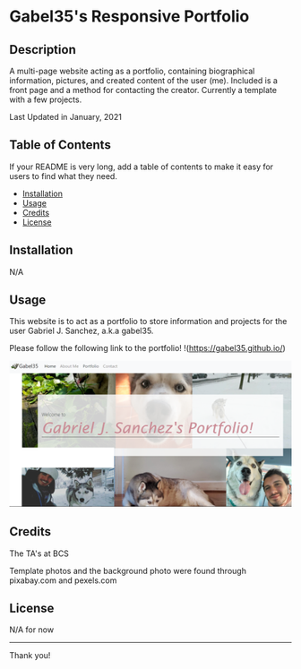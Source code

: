 # Gabel35's Responsive Portfolio

## Description 

A multi-page website acting as a portfolio, containing biographical information, pictures, and created content of the user (me). Included is a front page and a method for contacting the creator.
Currently a template with a few projects. 

Last Updated in January, 2021


## Table of Contents

If your README is very long, add a table of contents to make it easy for users to find what they need.

* [Installation](#installation)
* [Usage](#usage)
* [Credits](#credits)
* [License](#license)


## Installation

N/A


## Usage 

This website is to act as a portfolio to store information and projects for the user Gabriel J. Sanchez, a.k.a gabel35.


Please follow the following link to the portfolio!
!(https://gabel35.github.io/)

![Gabriel's Portfolio Page](./Assets/Images/screenshot.PNG)


## Credits

The TA's at BCS  

Template photos and the background photo were found through pixabay.com and pexels.com


## License

N/A for now

-------------

Thank you!